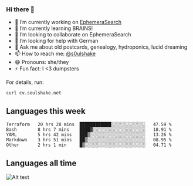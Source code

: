 ### Hi there 👋

<!--
**soulshake/soulshake** is a ✨ _special_ ✨ repository because its `README.md` (this file) appears on your GitHub profile.

Here are some ideas to get you started:

- 🔭 I’m currently working on ...
- 🌱 I’m currently learning ...
- 👯 I’m looking to collaborate on ...
- 🤔 I’m looking for help with ...
- 💬 Ask me about ...
- 📫 How to reach me: ...
- 😄 Pronouns: ...
- ⚡ Fun fact: ...
-->


- 🔭 I’m currently working on [EphemeraSearch](https://www.ephemerasearch.com/)
- 🌱 I’m currently learning BRAINS!
- 👯 I’m looking to collaborate on EphemeraSearch
- 🤔 I’m looking for help with German
- 💬 Ask me about old postcards, genealogy, hydroponics, lucid dreaming
- 📫 How to reach me: [@s0ulshake](https://twitter.com/soulshake)
- 😄 Pronouns: she/they
- ⚡ Fun fact: I <3 dumpsters

For details, run:

```
curl cv.soulshake.net
```

## Languages this week

<!--START_SECTION:waka-->
```text
Terraform   20 hrs 28 mins  ████████████░░░░░░░░░░░░░   47.59 % 
Bash        8 hrs 7 mins    ████▓░░░░░░░░░░░░░░░░░░░░   18.91 % 
YAML        5 hrs 42 mins   ███▒░░░░░░░░░░░░░░░░░░░░░   13.26 % 
Markdown    3 hrs 51 mins   ██▒░░░░░░░░░░░░░░░░░░░░░░   08.95 % 
Other       2 hrs 1 min     █▒░░░░░░░░░░░░░░░░░░░░░░░   04.71 % 
```
<!--END_SECTION:waka-->

## Languages all time
![Alt text](https://wakatime.com/share/@aj/6aa10b67-a5e9-4fb1-acaf-8692f4385172.svg)
